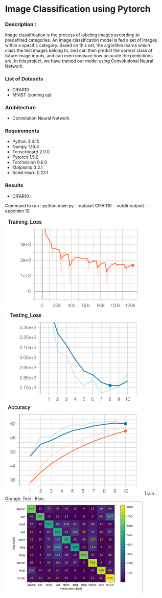 # Image Classification using Pytorch

### Description :
Image classification is the process of labeling images according to predefined categories. An image classification model is fed a set of 
images within a specific category. Based on this set, the algorithm learns which class the test images belong to, and can then predict the
correct class of future image inputs, and can even measure how accurate the predictions are. In this project, we have trained our model 
using Convolutional Neural Network.

### List of Datasets
* CIFAR10
* MNIST (coming up)

### Architecture
* Convolution Neural Network

### Requirements
* Python 3.6.10  
* Numpy 1.18.4  
* Tensorboard 2.0.0   
* Pytorch 1.5.0  
* Torchvision 0.6.0 
* Matplotlib 3.2.1
* Scikit-learn 0.23.1


### Results
* CIFAR10 :

Command to run : python main.py --dataset CIFAR10 --outdir output/ --epochlen 10

<img src="https://github.com/Arushi04/ImageClassification/blob/master/images/train_loss.png" width="450" height="300">
<img src="https://github.com/Arushi04/ImageClassification/blob/master/images/test_loss.png" width="450" height="300">
<img src="https://github.com/Arushi04/ImageClassification/blob/master/images/train-test-accuracy.png" width="450" height="300">
Train : Orange.              
Test : Blue.        

<img src="https://github.com/Arushi04/ImageClassification/blob/master/images/confusion_matrix.png" width="450" height="300">
       





